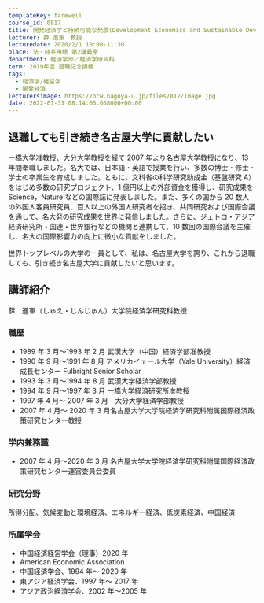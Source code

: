 ```yaml
---
templateKey: farewell
course_id: 0817
title: 開発経済学と持続可能な発展(Development Economics and Sustainable Development)
lecturer: 薛 進軍　教授
lecturedate: 2020/2/1 10:00-11:30
place: 法・経共用館 第2講義室
department: 経済学部／経済学研究科
term: 2019年度 退職記念講義
tags:
  - 経済学/経営学
  - 開発経済
lecturersimage: https://ocw.nagoya-u.jp/files/817/image.jpg
date: 2022-01-31 08:14:05.668000+00:00
---
```


## 退職しても引き続き名古屋大学に貢献したい

一橋大学准教授、大分大学教授を経て 2007 年より名古屋大学教授になり、13 年間奉職しました。名大では、日本語・英語で授業を行い、多数の博士・修士・学士の卒業生を育成しました。ともに、文科省の科学研究助成金（基盤研究 A）をはじめ多数の研究プロジェクト、1 億円以上の外部資金を獲得し、研究成果を Science，Nature などの国際誌に発表しました。また、多くの国から 20 数人の外国人客員研究員、百人以上の外国人研究者を招き、共同研究および国際会議を通して、名大発の研究成果を世界に発信しました。さらに、ジェトロ・アジア経済研究所・国連・世界銀行などの機関と連携して、10 数回の国際会議を主催し、名大の国際影響力の向上に微小な貢献をしました。

世界トップレベルの大学の一員として、私は、名古屋大学を誇り、これから退職しても、引き続き名古屋大学に貢献したいと思います。

## 講師紹介

薛　進軍（しゅえ・じんじゅん）大学院経済学研究科教授

### 職歴

- 1989 年 3 月〜1993 年 2 月 武漢大学（中国）経済学部准教授
- 1990 年 9 月〜1991 年 8 月 アメリカイェール大学（Yale University）経済成長センター Fulbright Senior Scholar
- 1993 年 3 月〜1994 年 8 月 武漢大学経済学部教授
- 1994 年 9 月〜1997 年 3 月 一橋大学経済研究所准教授
- 1997 年 4 月～ 2007 年 3 月　大分大学経済学部教授
- 2007 年 4 月～ 2020 年 3 月名古屋大学大学院経済学研究科附属国際経済政策研究センター教授

### 学内兼務職

- 2007 年 4 月〜2020 年 3 月 名古屋大学大学院経済学研究科附属国際経済政策研究センター運営委員会委員

### 研究分野

所得分配、気候変動と環境経済、エネルギー経済、低炭素経済、中国経済

### 所属学会

- 中国経済経営学会（理事）2020 年
- American Economic Association
- 中国経済学会、1994 年～ 2020 年
- 東アジア経済学会、1997 年～ 2017 年
- アジア政治経済学会、2002 年〜2005 年
